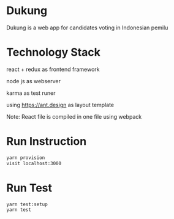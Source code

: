 # Dukung

Dukung is a web app for candidates voting in Indonesian pemilu

# Technology Stack

react + redux as frontend framework

node js as webserver

karma as test runer

using https://ant.design as layout template

Note: React file is compiled in one file using webpack

# Run Instruction

```bash
yarn provision
visit localhost:3000
```

# Run Test

```bash
yarn test:setup
yarn test
```